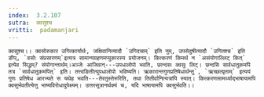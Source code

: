 ```yaml
---
index:  3.2.107
sutra:  क्वसुश्च
vritti:  padamanjari
---
```


	क्वसुश्च।। क्वसोरुकार उगित्कार्यार्थः, जक्षिवानित्यादौ `उगिदचाम्` इति नुम्, उपसेदुषीत्यादौ `उगितश्च` इति ङीप्, `वसोः संप्रसारणम्`इत्यत्र सामान्यग्रहणमप्युकारस्य प्रयोजनम्। कित्करणं किमर्थ न `असंयोगाल्लिट् कित्` इत्येव सिद्धम्? संयोगान्तार्थम्।अञ्जेः आजिवान्---उपधालोपो भवति, छान्दसः क्वसुः लिट्। छन्दसि सार्वधातुकमपि तत्र `सार्वधातुकमपित्` इति। तत्त्वङितीत्युपधालोपो भविष्यति। ऋकारान्तगुणप्रतिषेधार्थन्तु`, `ऋच्छत्यृ़ताम्` इत्ययं गुणः प्रतिषेध आरभ्यते स यथेह भवति---तेरतुस्तेरुरिति, तथा तितीर्वानित्यत्रांपि स्यात्। कित्करणसामर्थ्याद्भाषायामपि क्वसुर्भवतीत्येत्तु भाष्यविरोधादुपेक्ष्यम्। उत्तरसूत्रानर्थक्यं च, यदि भाषायामपि क्वसुर्भवति।।
